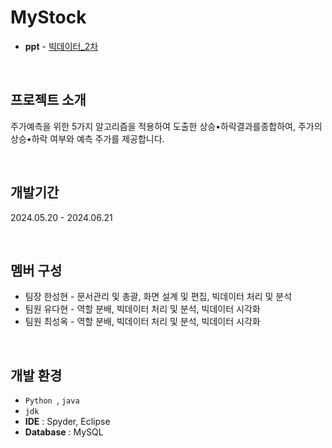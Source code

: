 # MyStock
- **ppt** - [빅데이터_2차](https://github.com/user-attachments/files/19368656/_._2.pdf)


<br>

## 프로젝트 소개
주가예측을 위한 5가지 알고리즘을 적용하여 도출한 상승•하락결과를종합하여, 주가의 상승•하락 여부와 예측 주가를 제공합니다.

<br>

## 개발기간
2024.05.20 - 2024.06.21

<br>
  
## 멤버 구성
- 팀장 한성현 - 문서관리 및 총괄, 화면 설계 및 편집, 빅데이터 처리 및 분석
- 팀원 유다현 - 역할 분배, 빅데이터 처리 및 분석, 빅데이터 시각화
- 팀원 최성옥 - 역할 분배, 빅데이터 처리 및 분석, 빅데이터 시각화


<br>

## 개발 환경
- `Python `, `java`
- `jdk`
- **IDE** : Spyder, Eclipse
- **Database** : MySQL
